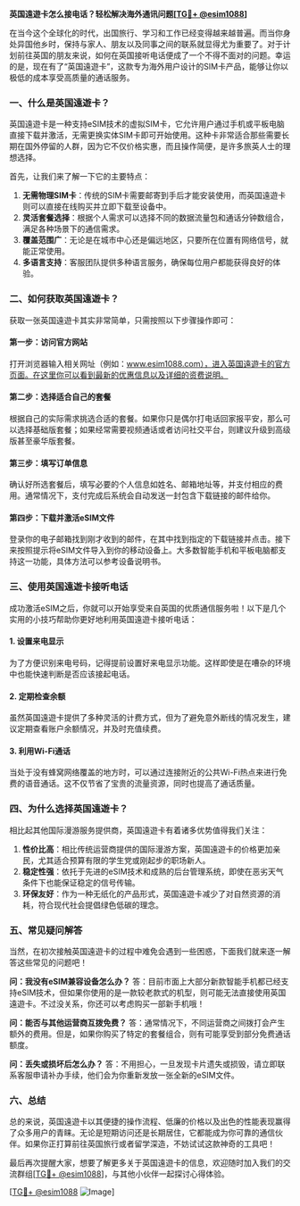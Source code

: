 **英国遠遊卡怎么接电话？轻松解决海外通讯问题[[TG💪+ @esim1088](https://t.me/s/esim1088)]**

在当今这个全球化的时代，出国旅行、学习和工作已经变得越来越普遍。而当你身处异国他乡时，保持与家人、朋友以及同事之间的联系就显得尤为重要了。对于计划前往英国的朋友来说，如何在英国接听电话便成了一个不得不面对的问题。幸运的是，现在有了“英国遠遊卡”，这款专为海外用户设计的SIM卡产品，能够让你以极低的成本享受高质量的通话服务。

### 一、什么是英国遠遊卡？

英国遠遊卡是一种支持eSIM技术的虚拟SIM卡，它允许用户通过手机或平板电脑直接下载并激活，无需更换实体SIM卡即可开始使用。这种卡非常适合那些需要长期在国外停留的人群，因为它不仅价格实惠，而且操作简便，是许多旅英人士的理想选择。

首先，让我们来了解一下它的主要特点：
1. **无需物理SIM卡**：传统的SIM卡需要邮寄到手后才能安装使用，而英国遠遊卡则可以直接在线购买并立即下载至设备中。
2. **灵活套餐选择**：根据个人需求可以选择不同的数据流量包和通话分钟数组合，满足各种场景下的通信需求。
3. **覆盖范围广**：无论是在城市中心还是偏远地区，只要所在位置有网络信号，就能正常使用。
4. **多语言支持**：客服团队提供多种语言服务，确保每位用户都能获得良好的体验。

### 二、如何获取英国遠遊卡？

获取一张英国遠遊卡其实非常简单，只需按照以下步骤操作即可：

#### 第一步：访问官方网站
打开浏览器输入相关网址（例如：www.esim1088.com），进入英国遠遊卡的官方页面。在这里你可以看到最新的优惠信息以及详细的资费说明。

#### 第二步：选择适合自己的套餐
根据自己的实际需求挑选合适的套餐。如果你只是偶尔打电话回家报平安，那么可以选择基础版套餐；如果经常需要视频通话或者访问社交平台，则建议升级到高级版甚至豪华版套餐。

#### 第三步：填写订单信息
确认好所选套餐后，填写必要的个人信息如姓名、邮箱地址等，并支付相应的费用。通常情况下，支付完成后系统会自动发送一封包含下载链接的邮件给你。

#### 第四步：下载并激活eSIM文件
登录你的电子邮箱找到刚才收到的邮件，在其中找到指定的下载链接并点击。接下来按照提示将eSIM文件导入到你的移动设备上。大多数智能手机和平板电脑都支持这一功能，具体方法可以参考设备说明书。

### 三、使用英国遠遊卡接听电话

成功激活eSIM之后，你就可以开始享受来自英国的优质通信服务啦！以下是几个实用的小技巧帮助你更好地利用英国遠遊卡接听电话：

#### 1. 设置来电显示
为了方便识别来电号码，记得提前设置好来电显示功能。这样即使是在嘈杂的环境中也能快速判断是否应该接起电话。

#### 2. 定期检查余额
虽然英国遠遊卡提供了多种灵活的计费方式，但为了避免意外断线的情况发生，建议定期查看账户余额情况，并及时充值续费。

#### 3. 利用Wi-Fi通话
当处于没有蜂窝网络覆盖的地方时，可以通过连接附近的公共Wi-Fi热点来进行免费的语音通话。这不仅节省了宝贵的流量资源，同时也提高了通话质量。

### 四、为什么选择英国遠遊卡？

相比起其他国际漫游服务提供商，英国遠遊卡有着诸多优势值得我们关注：

1. **性价比高**：相比传统运营商提供的国际漫游方案，英国遠遊卡的价格更加亲民，尤其适合预算有限的学生党或刚起步的职场新人。
2. **稳定性强**：依托于先进的eSIM技术和成熟的后台管理系统，即使在恶劣天气条件下也能保证稳定的信号传输。
3. **环保友好**：作为一种无纸化的产品形式，英国遠遊卡减少了对自然资源的消耗，符合现代社会提倡绿色低碳的理念。

### 五、常见疑问解答

当然，在初次接触英国遠遊卡的过程中难免会遇到一些困惑，下面我们就来逐一解答这些常见的问题吧！

**问：我没有eSIM兼容设备怎么办？**
答：目前市面上大部分新款智能手机都已经支持eSIM技术，但如果你使用的是一款较老款式的机型，则可能无法直接使用英国遠遊卡。不过没关系，你还可以考虑购买一部新手机哦！

**问：能否与其他运营商互拨免费？**
答：通常情况下，不同运营商之间拨打会产生额外的费用。但是，如果你购买了特定的套餐组合，则有可能享受到部分免费通话额度。

**问：丢失或损坏后怎么办？**
答：不用担心，一旦发现卡片遗失或损毁，请立即联系客服申请补办手续，他们会为你重新发放一张全新的eSIM文件。

### 六、总结

总的来说，英国遠遊卡以其便捷的操作流程、低廉的价格以及出色的性能表现赢得了众多用户的青睐。无论是短期访问还是长期居住，它都能成为你可靠的通信伙伴。如果你正打算前往英国旅行或者留学深造，不妨试试这款神奇的工具吧！

最后再次提醒大家，想要了解更多关于英国遠遊卡的信息，欢迎随时加入我们的交流群组[[TG💪+ @esim1088](https://t.me/s/esim1088)]，与其他小伙伴一起探讨心得体验。

[[TG💪+ @esim1088](https://t.me/s/esim1088) ![Image](https://i.postimg.cc/4NQfJmqS/Snipaste-2025-05-13-00-14-12.png)]
